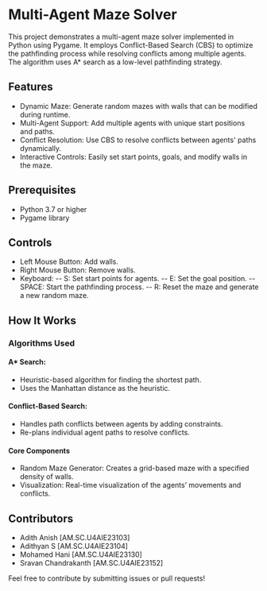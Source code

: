 # Multi-Agent Maze Solver

This project demonstrates a multi-agent maze solver implemented in Python using Pygame. 
It employs Conflict-Based Search (CBS) to optimize the pathfinding process 
while resolving conflicts among multiple agents. The algorithm uses A* search as a low-level pathfinding strategy.


## Features

- Dynamic Maze: Generate random mazes with walls that can be modified during runtime.
- Multi-Agent Support: Add multiple agents with unique start positions and paths.
- Conflict Resolution: Use CBS to resolve conflicts between agents' paths dynamically.
- Interactive Controls: Easily set start points, goals, and modify walls in the maze.


## Prerequisites

- Python 3.7 or higher
- Pygame library


## Controls

- Left Mouse Button: Add walls.
- Right Mouse Button: Remove walls.
- Keyboard:
-- S: Set start points for agents.
-- E: Set the goal position.
-- SPACE: Start the pathfinding process.
-- R: Reset the maze and generate a new random maze.


## How It Works

### Algorithms Used

#### A* Search:
- Heuristic-based algorithm for finding the shortest path.
- Uses the Manhattan distance as the heuristic.
  
#### Conflict-Based Search:
- Handles path conflicts between agents by adding constraints.
- Re-plans individual agent paths to resolve conflicts.
  
#### Core Components
- Random Maze Generator: Creates a grid-based maze with a specified density of walls.
- Visualization: Real-time visualization of the agents’ movements and conflicts.


## Contributors

- Adith Anish [AM.SC.U4AIE23103]
- Adithyan S [AM.SC.U4AIE23104]
- Mohamed Hani [AM.SC.U4AIE23130]
- Sravan Chandrakanth [AM.SC.U4AIE23152]


Feel free to contribute by submitting issues or pull requests!

